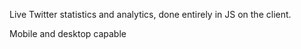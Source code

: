 Live Twitter statistics and analytics, done entirely in JS on the client.

Mobile and desktop capable